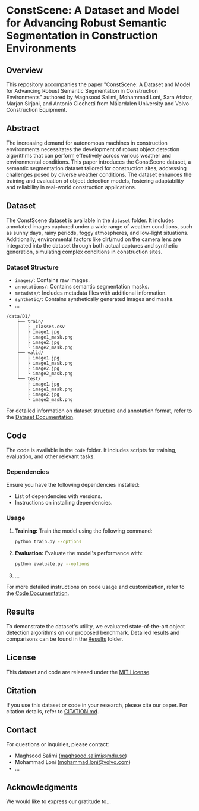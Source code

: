 # ConstScene: A Dataset and Model for Advancing Robust Semantic Segmentation in Construction Environments

## Overview
This repository accompanies the paper "ConstScene: A Dataset and Model for Advancing Robust Semantic Segmentation in Construction Environments" authored by Maghsood Salimi, Mohammad Loni, Sara Afshar, Marjan Sirjani, and Antonio Cicchetti from Mälardalen University and Volvo Construction Equipment.

## Abstract
The increasing demand for autonomous machines in construction environments necessitates the development of robust object detection algorithms that can perform effectively across various weather and environmental conditions. This paper introduces the ConstScene dataset, a semantic segmentation dataset tailored for construction sites, addressing challenges posed by diverse weather conditions. The dataset enhances the training and evaluation of object detection models, fostering adaptability and reliability in real-world construction applications.

## Dataset
The ConstScene dataset is available in the `dataset` folder. It includes annotated images captured under a wide range of weather conditions, such as sunny days, rainy periods, foggy atmospheres, and low-light situations. Additionally, environmental factors like dirt/mud on the camera lens are integrated into the dataset through both actual captures and synthetic generation, simulating complex conditions in construction sites.

### Dataset Structure
- `images/`: Contains raw images.
- `annotations/`: Contains semantic segmentation masks.
- `metadata/`: Includes metadata files with additional information.
- `synthetic/`: Contains synthetically generated images and masks.
- ...

```
/data/D1/
    ├── train/
    │   ├ _classes.csv
    │   ├ image1.jpg
    │   ├ image1_mask.png
    │   ├ image2.jpg
    │   └ image2_mask.png
    ├── valid/
    │   ├ image1.jpg
    │   ├ image1_mask.png
    │   ├ image2.jpg
    │   └ image2_mask.png
    └── test/
        ├ image1.jpg
        ├ image1_mask.png
        ├ image2.jpg
        └ image2_mask.png        
```


For detailed information on dataset structure and annotation format, refer to the [Dataset Documentation](dataset/README.md).

## Code
The code is available in the `code` folder. It includes scripts for training, evaluation, and other relevant tasks.

### Dependencies
Ensure you have the following dependencies installed:
- List of dependencies with versions.
- Instructions on installing dependencies.

### Usage
1. **Training:** Train the model using the following command:
    ```bash
    python train.py --options
    ```
2. **Evaluation:** Evaluate the model's performance with:
    ```bash
    python evaluate.py --options
    ```
3. ...

For more detailed instructions on code usage and customization, refer to the [Code Documentation](code/README.md).

## Results
To demonstrate the dataset's utility, we evaluated state-of-the-art object detection algorithms on our proposed benchmark. Detailed results and comparisons can be found in the [Results](results/) folder.

## License
This dataset and code are released under the [MIT License](LICENSE).

## Citation
If you use this dataset or code in your research, please cite our paper. For citation details, refer to [CITATION.md](CITATION.md).

## Contact
For questions or inquiries, please contact:
- Maghsood Salimi (maghsood.salimi@mdu.se)
- Mohammad Loni (mohammad.loni@volvo.com)
- ...

## Acknowledgments
We would like to express our gratitude to...


